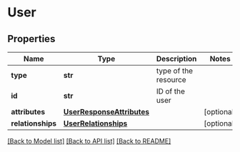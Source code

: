 # User

## Properties
Name | Type | Description | Notes
------------ | ------------- | ------------- | -------------
**type** | **str** | type of the resource | 
**id** | **str** | ID of the user  | 
**attributes** | [**UserResponseAttributes**](UserResponseAttributes.md) |  | [optional] 
**relationships** | [**UserRelationships**](UserRelationships.md) |  | [optional] 

[[Back to Model list]](../README.md#documentation-for-models) [[Back to API list]](../README.md#documentation-for-api-endpoints) [[Back to README]](../README.md)


